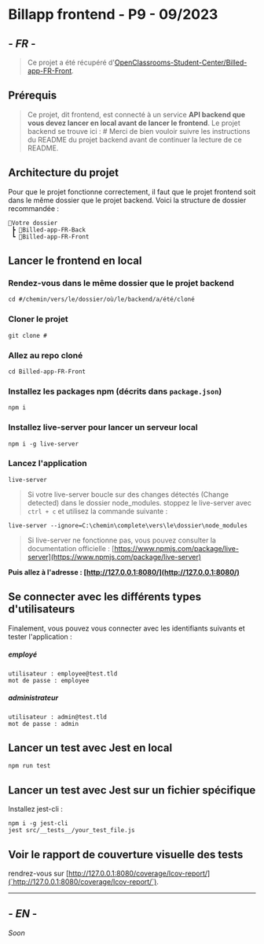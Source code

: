 # Billapp frontend - P9 - 09/2023

## - *FR* -

> Ce projet a été récupéré d'[OpenClassrooms-Student-Center/Billed-app-FR-Front](https://github.com/OpenClassrooms-Student-Center/Billed-app-FR-Front).

## Prérequis
> Ce projet, dit frontend, est connecté à un service **API backend que vous devez lancer en local avant de lancer le frontend**.
> Le projet backend se trouve ici : #
> Merci de bien vouloir suivre les instructions du README du projet backend avant de continuer la lecture de ce README.

## Architecture du projet

Pour que le projet fonctionne correctement, il faut que le projet frontend soit dans le même dossier que le projet backend. Voici la structure de dossier recommandée :

```
📂Votre dossier
 ┣ 📂Billed-app-FR-Back
 ┗ 📂Billed-app-FR-Front
```

## Lancer le frontend en local
### Rendez-vous dans le même dossier que le projet backend
```
cd #/chemin/vers/le/dossier/où/le/backend/a/été/cloné
```

### Cloner le projet
```
git clone #
```

### Allez au repo cloné
```
cd Billed-app-FR-Front
```

### Installez les packages npm (décrits dans `package.json`)
```
npm i
```

### Installez live-server pour lancer un serveur local
```
npm i -g live-server
```

### Lancez l'application
```
live-server
```
> Si votre live-server boucle sur des changes détectés (Change detected) dans le dossier node_modules. stoppez le live-server avec `ctrl + c` et utilisez la commande suivante :
```
live-server --ignore=C:\chemin\complete\vers\le\dossier\node_modules
```
> Si live-server ne fonctionne pas, vous pouvez consulter la documentation officielle : [https://www.npmjs.com/package/live-server](https://www.npmjs.com/package/live-server)

**Puis allez à l'adresse : [http://127.0.0.1:8080/](http://127.0.0.1:8080/)**

## Se connecter avec les différents types d'utilisateurs
Finalement, vous pouvez vous connecter avec les identifiants suivants et tester l'application :

##### employé
```
utilisateur : employee@test.tld
mot de passe : employee
```

##### administrateur
```
utilisateur : admin@test.tld 
mot de passe : admin
```

## Lancer un test avec Jest en local

```
npm run test
```

## Lancer un test avec Jest sur un fichier spécifique

Installez jest-cli :

```
npm i -g jest-cli
jest src/__tests__/your_test_file.js
```

## Voir le rapport de couverture visuelle des tests

rendrez-vous sur [http://127.0.0.1:8080/coverage/lcov-report/](`http://127.0.0.1:8080/coverage/lcov-report/`).

---

## - *EN* -

*Soon*
